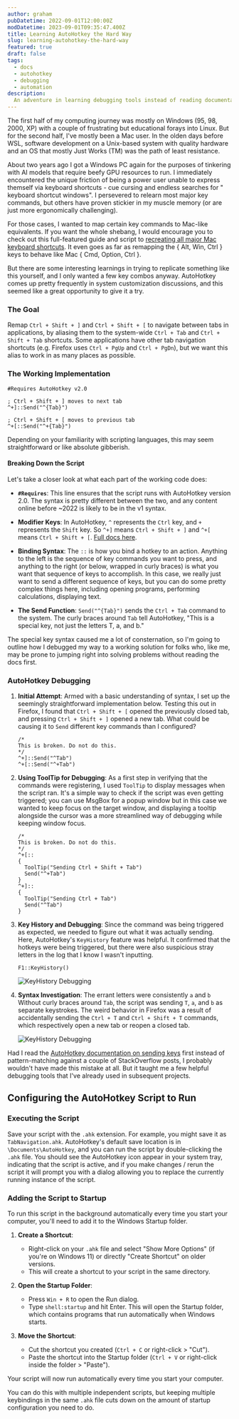 ```yaml
---
author: graham
pubDatetime: 2022-09-01T12:00:00Z
modDatetime: 2023-09-01T09:35:47.400Z
title: Learning AutoHotkey the Hard Way
slug: learning-autohotkey-the-hard-way
featured: true
draft: false
tags:
  - docs
  - autohotkey
  - debugging
  - automation
description:
  An adventure in learning debugging tools instead of reading documentation
---
```


The first half of my computing journey was mostly on Windows (95, 98, 2000, XP) with a couple of frustrating but educational forays into Linux. But for the second half, I've mostly been a Mac user. In the olden days before WSL, software development on a Unix-based system with quality hardware and an OS that mostly Just Works (TM) was the path of least resistance.

About two years ago I got a Windows PC again for the purposes of tinkering with AI models that require beefy GPU resources to run. I immediately encountered the unique friction of being a power user unable to express themself via keyboard shortcuts - cue cursing and endless searches for "<action> keyboard shortcut windows". I persevered to relearn most major key commands, but others have proven stickier in my muscle memory (or are just more ergonomically challenging).

For those cases, I wanted to map certain key commands to Mac-like equivalents. If you want the whole shebang, I would encourage you to check out this full-featured guide and script to [recreating all major Mac keyboard shortcuts](https://github.com/stevenilsen123/mac-keyboard-behavior-in-windows). It even goes as far as remapping the { Alt, Win, Ctrl } keys to behave like Mac { Cmd, Option, Ctrl }. 

But there are some interesting learnings in trying to replicate something like this yourself, and I only wanted a few key combos anyway. AutoHotkey comes up pretty frequently in system customization discussions, and this seemed like a great opportunity to give it a try.

### The Goal

Remap `Ctrl + Shift + ]` and `Ctrl + Shift + [` to navigate between tabs in applications, by aliasing them to the system-wide `Ctrl + Tab` and `Ctrl + Shift + Tab` shortcuts. Some applications have other tab navigation shortcuts (e.g. Firefox uses `Ctrl + PgUp` and `Ctrl + PgDn`), but we want this alias to work in as many places as possible.

### The Working Implementation

```autohotkey
#Requires AutoHotkey v2.0

; Ctrl + Shift + ] moves to next tab
^+]::Send("^{Tab}")

; Ctrl + Shift + [ moves to previous tab
^+[::Send("^+{Tab}")
```

Depending on your familiarity with scripting languages, this may seem straightforward or like absolute gibberish.

#### Breaking Down the Script

Let's take a closer look at what each part of the working code does:

- **`#Requires`**: This line ensures that the script runs with AutoHotkey version 2.0. The syntax is pretty different between the two, and any content online before ~2022 is likely to be in the v1 syntax.

- **Modifier Keys**: In AutoHotkey, `^` represents the `Ctrl` key, and `+` represents the `Shift` key. So `^+]` means `Ctrl + Shift + ]` and `^+[` means `Ctrl + Shift + [`. [Full docs here](https://www.autohotkey.com/docs/v2/Hotkeys.htm).

- **Binding Syntax**: The `::` is how you bind a hotkey to an action. Anything to the left is the sequence of key commands you want to press, and anything to the right (or below, wrapped in curly braces) is what you want that sequence of keys to accomplish. In this case, we really just want to send a different sequence of keys, but you can do some pretty complex things here, including opening programs, performing calculations, displaying text.

- **The Send Function**: `Send("^{Tab}")` sends the `Ctrl + Tab` command to the system. The curly braces around `Tab` tell AutoHotkey, "This is a special key, not just the letters T, a, and b."

The special key syntax caused me a lot of consternation, so I'm going to outline how I debugged my way to a working solution for folks who, like me, may be prone to jumping right into solving problems without reading the docs first.

### AutoHotkey Debugging

1. **Initial Attempt**: Armed with a basic understanding of syntax, I set up the seemingly straightforward implementation below. Testing this out in Firefox, I found that `Ctrl + Shift + [` opened the previously closed tab, and pressing `Ctrl + Shift + ]` opened a new tab. What could be causing it to `Send` different key commands than I configured?

   ```autohotkey
   /*
   This is broken. Do not do this.
   */
   ^+]::Send("^Tab")
   ^+[::Send("^+Tab")
   ```

2. **Using ToolTip for Debugging**: As a first step in verifying that the commands were registering, I used `ToolTip` to display messages when the script ran. It's a simple way to check if the script was even getting triggered; you can use MsgBox for a popup window but in this case we wanted to keep focus on the target window, and displaying a tooltip alongside the cursor was a more streamlined way of debugging while keeping window focus.

   ```autohotkey
   /*
   This is broken. Do not do this.
   */
   ^+[:: 
   {
     ToolTip("Sending Ctrl + Shift + Tab")
     Send("^+Tab")
   }
   ^+]:: 
   {
     ToolTip("Sending Ctrl + Tab")
     Send("^Tab")
   }
   ```

3. **Key History and Debugging**: Since the command was being triggered as expected, we needed to figure out what it was actually sending. Here, AutoHotkey's `KeyHistory` feature was helpful. It confirmed that the hotkeys were being triggered, but there were also suspicious stray letters in the log that I know I wasn't inputting.

   ```autohotkey
   F1::KeyHistory()
   ```

   ![KeyHistory Debugging](@assets/images/autohotkey_keyhistory_debugging.png)

4. **Syntax Investigation**: The errant letters were consistently `a` and `b` Without curly braces around `Tab`, the script was sending `T`, `a`, and `b` as separate keystrokes. The weird behavior in Firefox was a result of accidentally sending the `Ctrl + T` and `Ctrl + Shift + T` commands, which respectively open a new tab or reopen a closed tab.

   ![KeyHistory Debugging](@assets/images/autohotkey_keyhistory_working.png)

Had I read the [AutoHotkey documentation on sending keys](https://www.autohotkey.com/docs/v2/howto/SendKeys.htm#Sending_keys_and_key_combinations) first instead of pattern-matching against a couple of StackOverflow posts, I probably wouldn't have made this mistake at all. But it taught me a few helpful debugging tools that I've already used in subsequent projects.


## Configuring the AutoHotkey Script to Run

### Executing the Script

Save your script with the `.ahk` extension. For example, you might save it as `TabNavigation.ahk`. AutoHotkey's default save location is in `\Documents\AutoHotkey`, and you can run the script by double-clicking the `.ahk` file. You should see the AutoHotkey icon appear in your system tray, indicating that the script is active, and if you make changes / rerun the script it will prompt you with a dialog allowing you to replace the currently running instance of the script.

### Adding the Script to Startup

To run this script in the background automatically every time you start your computer, you'll need to add it to the Windows Startup folder.

1. **Create a Shortcut**:
   - Right-click on your `.ahk` file and select "Show More Options" (if you're on Windows 11) or directly "Create Shortcut" on older versions.
   - This will create a shortcut to your script in the same directory.

2. **Open the Startup Folder**:
   - Press `Win + R` to open the Run dialog.
   - Type `shell:startup` and hit Enter. This will open the Startup folder, which contains programs that run automatically when Windows starts.

3. **Move the Shortcut**:
   - Cut the shortcut you created (`Ctrl + C` or right-click > "Cut").
   - Paste the shortcut into the Startup folder (`Ctrl + V` or right-click  inside the folder > "Paste").

Your script will now run automatically every time you start your computer.

You can do this with multiple independent scripts, but keeping multiple keybindings in the same `.ahk` file cuts down on the amount of startup configuration you need to do.